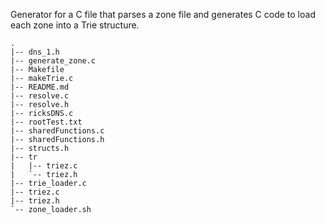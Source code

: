 Generator for a C file that parses a zone file and generates C code to load each zone into a Trie structure. 

	.
	|-- dns_1.h
	|-- generate_zone.c
	|-- Makefile
	|-- makeTrie.c
	|-- README.md
	|-- resolve.c
	|-- resolve.h
	|-- ricksDNS.c
	|-- rootTest.txt
	|-- sharedFunctions.c
	|-- sharedFunctions.h
	|-- structs.h
	|-- tr
	|   |-- triez.c
	|   `-- triez.h
	|-- trie_loader.c
	|-- triez.c
	|-- triez.h
	`-- zone_loader.sh
